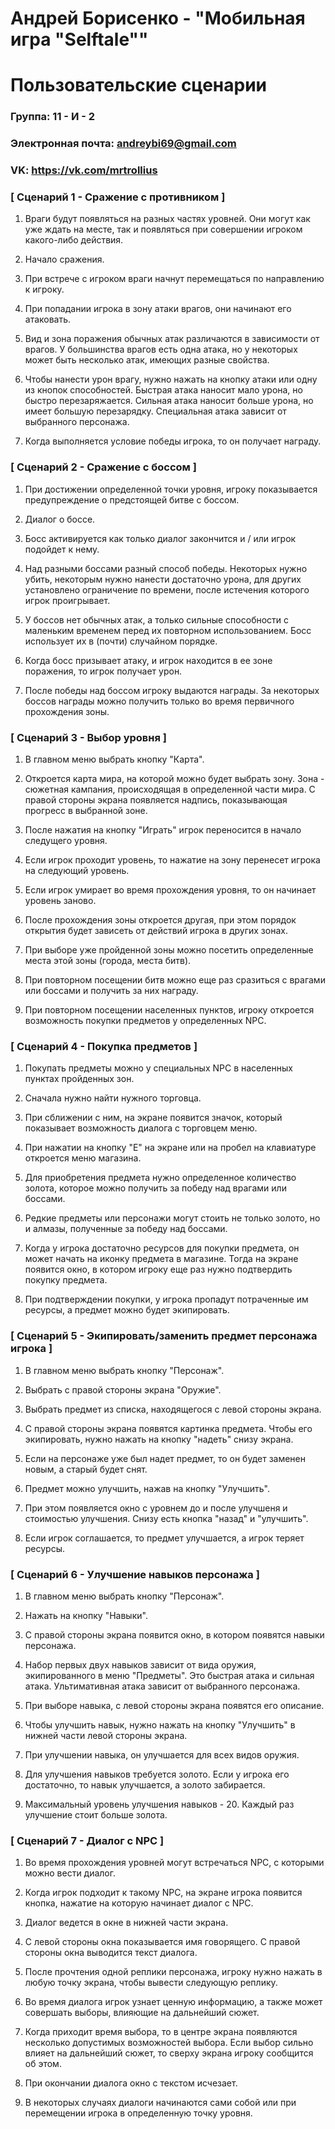 # Андрей Борисенко - "Мобильная игра "Selftale"" 

# Пользовательские сценарии 

  

### Группа: 11 - И - 2 

### Электронная почта: andreybi69@gmail.com 

### VK: https://vk.com/mrtrollius 

  

  

### [ Сценарий 1 - Сражение с противником ] 

  

1. Враги будут появляться на разных частях уровней. Они могут как уже ждать на месте, так и появляться при совершении игроком какого-либо действия. 

2. Начало сражения.

3. При встрече с игроком враги начнут перемещаться по направлению к игроку. 

4. При попадании игрока в зону атаки врагов, они начинают его атаковать. 

5. Вид и зона поражения обычных атак различаются в зависимости от врагов. У большинства врагов есть одна атака, но у некоторых может быть несколько атак, имеющих разные свойства.

6. Чтобы нанести урон врагу, нужно нажать на кнопку атаки или одну из кнопок способностей. Быстрая атака наносит мало урона, но быстро перезаряжается.
Сильная атака наносит больше урона, но имеет большую перезарядку. Специальная атака зависит от выбранного персонажа.

7. Когда выполняется условие победы игрока, то он получает награду.  

  

  

### [ Сценарий 2 - Сражение с боссом ] 

  

1. При достижении определенной точки уровня, игроку показывается предупреждение о предстоящей битве с боссом. 

2. Диалог о боссе. 

3. Босс активируется как только диалог закончится и / или игрок подойдет к нему.

4. Над разными боссами разный способ победы. Некоторых нужно убить, некоторым нужно нанести достаточно урона, для других установлено ограничение по времени, после истечения которого игрок проигрывает. 

5. У боссов нет обычных атак, а только сильные способности с маленьким временем перед их повторном использованием. Босс использует их в (почти) случайном порядке.

6. Когда босс призывает атаку, и игрок находится в ее зоне поражения, то игрок получает урон.

7. После победы над боссом игроку выдаются награды. За некоторых боссов награды можно получить только во время первичного прохождения зоны.

  

### [ Сценарий 3 - Выбор уровня ] 

  

1. В главном меню выбрать кнопку "Карта". 

2. Откроется карта мира, на которой можно будет выбрать зону. Зона - сюжетная кампания, происходящая в определенной части мира. С правой стороны экрана появляется надпись, показывающая прогресс в выбранной зоне.

3. После нажатия на кнопку "Играть" игрок переносится в начало следущего уровня.

4. Если игрок проходит уровень, то нажатие на зону перенесет игрока на следующий уровень. 

5. Если игрок умирает во время прохождения уровня, то он начинает уровень заново.  

6. После прохождения зоны откроется другая, при этом порядок открытия будет зависеть от действий игрока в других зонах. 

7. При выборе уже пройденной зоны можно посетить определенные места этой зоны (города, места битв). 

8. При повторном посещении битв можно еще раз сразиться с врагами или боссами и получить за них награду. 

9. При повторном посещении населенных пунктов, игроку откроется возможность покупки предметов у определенных NPC.

  

### [ Сценарий 4 - Покупка предметов ] 

  

1. Покупать предметы можно у специальных NPC в населенных пунктах пройденных зон. 

2. Сначала нужно найти нужного торговца. 

3. При сближении с ним, на экране появится значок, который показывает возможность диалога с торговцем меню.

4. При нажатии на кнопку "E" на экране или на пробел на клавиатуре откроется меню магазина.

5. Для приобретения предмета нужно определенное количество золота, которое можно получить за победу над врагами или боссами. 

6. Редкие предметы или персонажи могут стоить не только золото, но и алмазы, полученные за победу над боссами.

7. Когда у игрока достаточно ресурсов для покупки предмета, он может начать на иконку предмета в магазине. Тогда на экране появится окно, в котором игроку еще раз нужно подтвердить покупку предмета. 

8. При подтверждении покупки, у игрока пропадут потраченные им ресурсы, а предмет можно будет экипировать. 

  

### [ Сценарий 5 - Экипировать/заменить предмет персонажа игрока ] 

  

1. В главном меню выбрать кнопку "Персонаж". 

2. Выбрать с правой стороны экрана "Оружие". 

3. Выбрать предмет из списка, находящегося с левой стороны экрана. 

4. С правой стороны экрана появятся картинка предмета. Чтобы его экипировать, нужно нажать на кнопку "надеть" снизу экрана. 

5. Если на персонаже уже был надет предмет, то он будет заменен новым, а старый будет снят.

6. Предмет можно улучшить, нажав на кнопку "Улучшить".

7. При этом появляется окно с уровнем до и после улучшеня и стоимостью улучшения. Снизу есть кнопка "назад" и "улучшить". 

8. Если игрок соглашается, то предмет улучшается, а игрок теряет ресурсы.  

  

### [ Сценарий 6 - Улучшение навыков персонажа ] 

  

1. В главном меню выбрать кнопку "Персонаж". 

2. Нажать на кнопку "Навыки". 

3. С правой стороны экрана появится окно, в котором появятся навыки персонажа. 

4. Набор первых двух навыков зависит от вида оружия, экипированного в меню "Предметы". Это быстрая атака и сильная атака. Ультимативная атака зависит от выбранного персонажа.

5. При выборе навыка, с левой стороны экрана появятся его описание. 

6. Чтобы улучшить навык, нужно нажать на кнопку "Улучшить" в нижней части левой стороны экрана. 

7. При улучшении навыка, он улучшается для всех видов оружия. 

8. Для улучшения навыков требуется золото. Если у игрока его достаточно, то навык улучшается, а золото забирается. 

9. Максимальный уровень улучшения навыков - 20. Каждый раз улучшение стоит больше золота.

  

### [ Сценарий 7 - Диалог с NPC ] 

  

1. Во время прохождения уровней могут встречаться NPC, с которыми можно вести диалог. 

2. Когда игрок подходит к такому NPC, на экране игрока появится кнопка, нажатие на которую начинает диалог с NPC. 

3. Диалог ведется в окне в нижней части экрана. 

4. С левой стороны окна показывается имя говорящего. С правой стороны окна выводится текст диалога. 

5. После прочтения одной реплики персонажа, игроку нужно нажать в любую точку экрана, чтобы вывести следующую реплику. 

6. Во время диалога игрок узнает ценную информацию, а также может совершать выборы, влияющие на дальнейший сюжет. 

7. Когда приходит время выбора, то в центре экрана появляются несколько допустимых возможностей выбора. Если выбор сильно влияет на дальнейший сюжет, то сверху экрана игроку сообщится об этом. 

8. При окончании диалога окно с текстом исчезает.

9. В некоторых случаях диалоги начинаются сами собой или при перемещении игрока в определенную точку уровня.